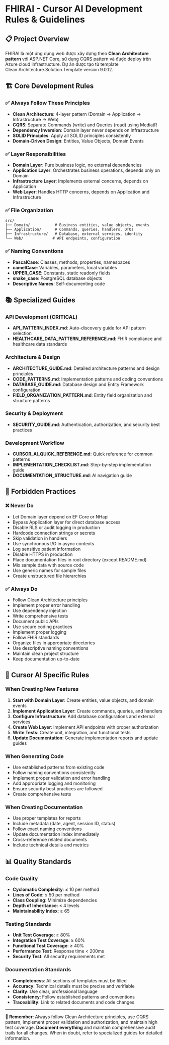 # FHIRAI - Cursor AI Development Rules & Guidelines

## 📋 Project Overview

FHIRAI là một ứng dụng web được xây dựng theo **Clean Architecture pattern** với ASP.NET Core, sử dụng CQRS pattern và được deploy trên Azure cloud infrastructure. Dự án được tạo từ template Clean.Architecture.Solution.Template version 9.0.12.

## 🏗️ Core Development Rules

### ✅ Always Follow These Principles
- **Clean Architecture**: 4-layer pattern (Domain → Application → Infrastructure → Web)
- **CQRS**: Separate Commands (write) and Queries (read) using MediatR
- **Dependency Inversion**: Domain layer never depends on Infrastructure
- **SOLID Principles**: Apply all SOLID principles consistently
- **Domain-Driven Design**: Entities, Value Objects, Domain Events

### ✅ Layer Responsibilities
- **Domain Layer**: Pure business logic, no external dependencies
- **Application Layer**: Orchestrates business operations, depends only on Domain
- **Infrastructure Layer**: Implements external concerns, depends on Application
- **Web Layer**: Handles HTTP concerns, depends on Application and Infrastructure

### ✅ File Organization
```
src/
├── Domain/           # Business entities, value objects, events
├── Application/      # Commands, queries, handlers, DTOs
├── Infrastructure/   # Database, external services, identity
└── Web/             # API endpoints, configuration
```

### ✅ Naming Conventions
- **PascalCase**: Classes, methods, properties, namespaces
- **camelCase**: Variables, parameters, local variables
- **UPPER_CASE**: Constants, static readonly fields
- **snake_case**: PostgreSQL database objects
- **Descriptive Names**: Self-documenting code

## 📚 Specialized Guides

### API Development (CRITICAL)
- **API_PATTERN_INDEX.md**: Auto-discovery guide for API pattern selection
- **HEALTHCARE_DATA_PATTERN_REFERENCE.md**: FHIR compliance and healthcare data standards

### Architecture & Design
- **ARCHITECTURE_GUIDE.md**: Detailed architecture patterns and design principles
- **CODE_PATTERNS.md**: Implementation patterns and coding conventions
- **DATABASE_GUIDE.md**: Database design and Entity Framework configuration
- **FIELD_ORGANIZATION_PATTERN.md**: Entity field organization and structure patterns

### Security & Deployment
- **SECURITY_GUIDE.md**: Authentication, authorization, and security best practices

### Development Workflow
- **CURSOR_AI_QUICK_REFERENCE.md**: Quick reference for common patterns
- **IMPLEMENTATION_CHECKLIST.md**: Step-by-step implementation guide
- **DOCUMENTATION_STRUCTURE.md**: AI navigation guide

## 🚨 Forbidden Practices

### ❌ Never Do
- Let Domain layer depend on EF Core or NHapi
- Bypass Application layer for direct database access
- Disable RLS or audit logging in production
- Hardcode connection strings or secrets
- Skip validation in handlers
- Use synchronous I/O in async contexts
- Log sensitive patient information
- Disable HTTPS in production
- Place documentation files in root directory (except README.md)
- Mix sample data with source code
- Use generic names for sample files
- Create unstructured file hierarchies

### ✅ Always Do
- Follow Clean Architecture principles
- Implement proper error handling
- Use dependency injection
- Write comprehensive tests
- Document public APIs
- Use secure coding practices
- Implement proper logging
- Follow FHIR standards
- Organize files in appropriate directories
- Use descriptive naming conventions
- Maintain clean project structure
- Keep documentation up-to-date

## 🎯 Cursor AI Specific Rules

### When Creating New Features
1. **Start with Domain Layer**: Create entities, value objects, and domain events
2. **Implement Application Layer**: Create commands, queries, and handlers
3. **Configure Infrastructure**: Add database configurations and external services
4. **Create Web Layer**: Implement API endpoints with proper authorization
5. **Write Tests**: Create unit, integration, and functional tests
6. **Update Documentation**: Generate implementation reports and update guides

### When Generating Code
- Use established patterns from existing code
- Follow naming conventions consistently
- Implement proper validation and error handling
- Add appropriate logging and monitoring
- Ensure security best practices are followed
- Create comprehensive tests

### When Creating Documentation
- Use proper templates for reports
- Include metadata (date, agent, session ID, status)
- Follow exact naming conventions
- Update documentation index immediately
- Cross-reference related documents
- Include technical details and metrics

## 📊 Quality Standards

### Code Quality
- **Cyclomatic Complexity**: ≤ 10 per method
- **Lines of Code**: ≤ 50 per method
- **Class Coupling**: Minimize dependencies
- **Depth of Inheritance**: ≤ 4 levels
- **Maintainability Index**: ≥ 65

### Testing Standards
- **Unit Test Coverage**: ≥ 80%
- **Integration Test Coverage**: ≥ 60%
- **Functional Test Coverage**: ≥ 40%
- **Performance Test**: Response time < 200ms
- **Security Test**: All security requirements met

### Documentation Standards
- **Completeness**: All sections of templates must be filled
- **Accuracy**: Technical details must be precise and verifiable
- **Clarity**: Use clear, professional language
- **Consistency**: Follow established patterns and conventions
- **Traceability**: Link to related documents and code changes

---

**🎯 Remember**: Always follow Clean Architecture principles, use CQRS pattern, implement proper validation and authorization, and maintain high test coverage. **Document everything** and maintain comprehensive audit trails for all changes. When in doubt, refer to specialized guides for detailed information.
